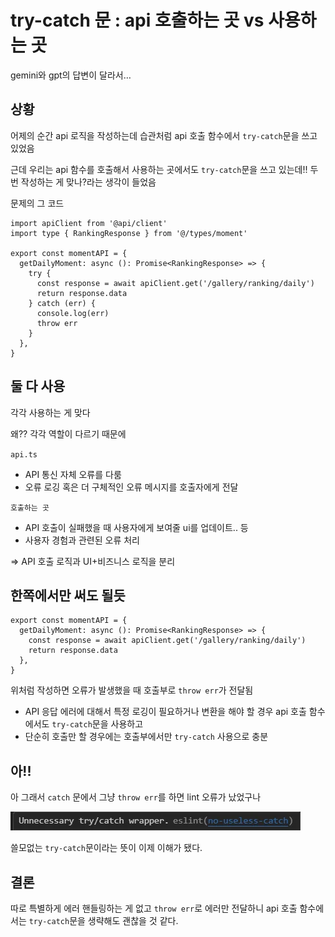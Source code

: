 # try-catch 문 : api 호출하는 곳 vs 사용하는 곳

gemini와 gpt의 답변이 달라서…

## 상황

어제의 순간 api 로직을 작성하는데 습관처럼 api 호출 함수에서 `try-catch`문을 쓰고 있었음

근데 우리는 api 함수를 호출해서 사용하는 곳에서도 `try-catch`문을 쓰고 있는데!! 두 번 작성하는 게 맞나?라는 생각이 들었음

문제의 그 코드

```tsx
import apiClient from '@api/client'
import type { RankingResponse } from '@/types/moment'

export const momentAPI = {
  getDailyMoment: async (): Promise<RankingResponse> => {
    try {
      const response = await apiClient.get('/gallery/ranking/daily')
      return response.data
    } catch (err) {
      console.log(err)
      throw err
    }
  },
}
```

## 둘 다 사용

각각 사용하는 게 맞다

왜?? 각각 역할이 다르기 때문에

`api.ts`

- API 통신 자체 오류를 다룸
- 오류 로깅 혹은 더 구체적인 오류 메시지를 호출자에게 전달

`호출하는 곳`

- API 호출이 실패했을 때 사용자에게 보여줄 ui를 업데이트.. 등
- 사용자 경험과 관련된 오류 처리

⇒ API 호출 로직과 UI+비즈니스 로직을 분리

## 한쪽에서만 써도 될듯

```tsx
export const momentAPI = {
  getDailyMoment: async (): Promise<RankingResponse> => {
    const response = await apiClient.get('/gallery/ranking/daily')
    return response.data
  },
}
```

위처럼 작성하면 오류가 발생했을 때 호출부로 `throw err`가 전달됨

- API 응답 에러에 대해서 특정 로깅이 필요하거나 변환을 해야 할 경우 api 호출 함수에서도 `try-catch`문을 사용하고
- 단순히 호출만 할 경우에는 호출부에서만 `try-catch` 사용으로 충분

## 아!!

아 그래서 `catch` 문에서 그냥 `throw err`를 하면 lint 오류가 났었구나

![alt text](images/try-catch-in-api-or-ui.image-1.png)

쓸모없는 `try-catch`문이라는 뜻이 이제 이해가 됐다.

## 결론

따로 특별하게 에러 핸들링하는 게 없고 `throw err`로 에러만 전달하니 api 호출 함수에서는 `try-catch`문을 생략해도 괜찮을 것 같다.
